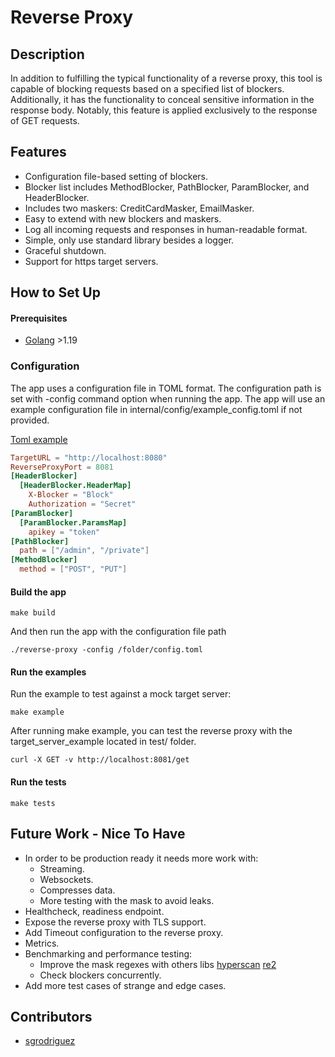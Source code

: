 # Reverse Proxy
## Description
In addition to fulfilling the typical functionality of a reverse proxy, this tool is capable of blocking requests based on a specified list of blockers. Additionally, it has the functionality to conceal sensitive information in the response body. Notably, this feature is applied exclusively to the response of GET requests.

## Features

* Configuration file-based setting of blockers.
* Blocker list includes MethodBlocker, PathBlocker, ParamBlocker, and HeaderBlocker.
* Includes two maskers: CreditCardMasker, EmailMasker.
* Easy to extend with new blockers and maskers.
* Log all incoming requests and responses in human-readable format.
* Simple, only use standard library besides a logger.
* Graceful shutdown.
* Support for https target servers.

## How to Set Up
#### Prerequisites
* [Golang](https://golang.org/doc/install) >1.19

### Configuration
The app uses a configuration file in TOML format.
The configuration path is set with -config command option when running the app.
The app will use an example configuration file in internal/config/example_config.toml if not provided.

[Toml example](https://github.com/sgrodriguez/reverse-proxy/blob/main/internal/config/example_config.toml)
```toml
TargetURL = "http://localhost:8080"
ReverseProxyPort = 8081
[HeaderBlocker]
  [HeaderBlocker.HeaderMap]
    X-Blocker = "Block"
    Authorization = "Secret"
[ParamBlocker]
  [ParamBlocker.ParamsMap]
    apikey = "token"
[PathBlocker]
  path = ["/admin", "/private"]
[MethodBlocker]
  method = ["POST", "PUT"]
```

#### Build the app
```
make build
```
And then run the app with the configuration file path
```
./reverse-proxy -config /folder/config.toml
```

#### Run the examples
Run the example to test against a mock target server:
```
make example
```

After running make example, you can test the reverse proxy with the target_server_example located in test/ folder.
```
curl -X GET -v http://localhost:8081/get 
```

#### Run the tests
```
make tests
```

## Future Work - Nice To Have
* In order to be production ready it needs more work with:
  * Streaming.
  * Websockets.
  * Compresses data.
  * More testing with the mask to avoid leaks.
* Healthcheck, readiness endpoint.
* Expose the reverse proxy with TLS support.
* Add Timeout configuration to the reverse proxy.
* Metrics.
* Benchmarking and performance testing:
  * Improve the mask regexes with others libs [hyperscan](https://pkg.go.dev/github.com/flier/gohs/hyperscan) [re2](https://github.com/google/re2)
  * Check blockers concurrently.
* Add more test cases of strange and edge cases.

## Contributors
* [sgrodriguez](https://github.com/sgrodriguez)
